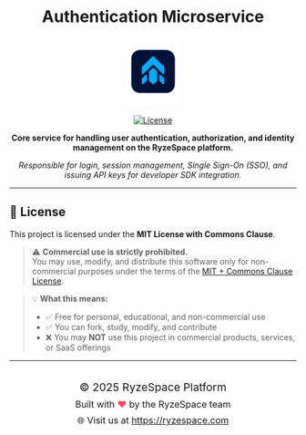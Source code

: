 <div align="center">

# Authentication Microservice
<img src="appicon.png" alt="RyzeSpace Logo" width="120" height="120" />

[![License](https://img.shields.io/badge/License-MIT%20%2B%20Commons%20Clause-red?style=for-the-badge)](../../LICENSE)

**Core service for handling user authentication, authorization, and identity management on the RyzeSpace platform.**

*Responsible for login, session management, Single Sign-On (SSO), and issuing API keys for developer SDK integration.*
</div>

---
## 📜 License

This project is licensed under the **MIT License with Commons Clause**.

> ⚠️ **Commercial use is strictly prohibited.**  
> You may use, modify, and distribute this software only for non-commercial purposes under the terms of the [MIT + Commons Clause License](./LICENSE).

> 💡 **What this means:**
> - ✅ Free for personal, educational, and non-commercial use
> - ✅ You can fork, study, modify, and contribute
> - ❌ You may **NOT** use this project in commercial products, services, or SaaS offerings

---

<div align="center" style="margin-top: 2rem;">
  <p style="line-height: 1.5; font-size: 1.2rem;">
    © 2025 RyzeSpace Platform<br>
    <small>Built with <span style="color: #ff4757;">❤️</span> by the RyzeSpace team</small><br>
    <small>🌐 Visit us at <a href="https://ryzespace.com" target="_blank">https://ryzespace.com</a></small>
  </p>
</div>